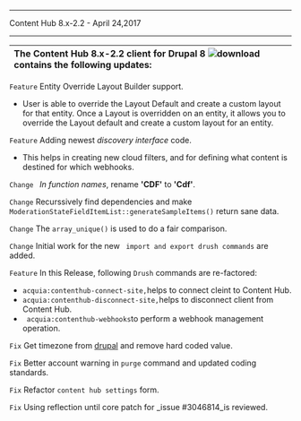 ***********************************
Content Hub 8.x-2.2 - April 24,2017
***********************************

| The Content Hub 8.x-2.2 client for Drupal 8 ![download](https://www.drupal.org/project/acquia_contenthub/releases/8.x-2.2) contains the following updates: |
|:---------------------------------------------------------------------------------------------------------------------- |

```Feature``` Entity Override Layout Builder support.
- User is able to override the Layout Default and create a custom layout for that entity. Once a Layout is overridden on an entity, it allows you to override the Layout default and create a custom layout for an entity.


```Feature``` Adding newest _discovery interface_ code.
- This helps in creating new cloud filters, and for defining what content is destined for which webhooks.

```Change ``` _In function names_, rename **'CDF'** to **'Cdf'**.

```Change```  Recurssively find dependencies and make `ModerationStateFieldItemList::generateSampleItems()` return sane data.

```Change```  The `array_unique()` is used to do a fair comparison.

```Change```  Initial work for the new ``` import and export drush commands``` are added.

```Feature``` In this Release, following ```Drush``` commands are re-factored: 
- `acquia:contenthub-connect-site,`helps to connect cleint to Content Hub.
- `acquia:contenthub-disconnect-site,`helps to disconnect client from Content Hub.
- ` acquia:contenthub-webhooks`to perform a webhook management operation.

```Fix```  Get timezone from [drupal](https://www.drupal.org) and remove hard coded value.

```Fix```     Better account warning in `purge` command and updated coding standards.

```Fix```     Refactor `content hub settings` form.

```Fix```     Using reflection until core patch for _issue #3046814_is reviewed.
